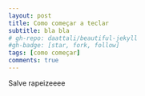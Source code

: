 ```yaml
---
layout: post
title: Como começar a teclar
subtitle: bla bla
# gh-repo: daattali/beautiful-jekyll
#gh-badge: [star, fork, follow]
tags: [como começar]
comments: true
---
```


Salve rapeizeeee